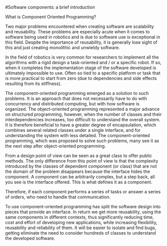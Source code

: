 #Software components: a brief introduction

What is Component Oriented Programming?

Two major problems encountered when creating software are scalability and reusability. These problems are especially acute when it comes to software being used in robotics and is due to software use is exceptional in this field. Despite the importance of reusability, it is generally lose sight of this and just creating monolithic and unwieldy software.

In the field of robotics is very common for researchers to implement all the algorithms with a rigid design a task-oriented and / or a specific robot. If so, when it completes the implementation stage of the software developed is ultimately impossible to use. Often so tied to a specific platform or task that is more practical to start from zero (due to dependencies and side effects resulting from its stiffness).

The component-oriented programming emerged as a solution to such problems. It is an approach that does not necessarily have to do with concurrency and distributed computing, but with how software is organized. The object-oriented programming represented a major advance on structured programming, however, when the number of classes and their interdependencies increases, too difficult to understand the overall system. It is therefore beneficial to have a greater degree of encapsulation, which combines several related classes under a single interface, and for understanding the system with less detailed. The component-oriented programming, which was proposed to solve such problems, many see it as the next step after object-oriented programming.

From a design point of view can be seen as a great class to offer public methods. The only difference from this point of view is that the complexity introduced by the classes of dependent component (or class) that are not the domain of the problem disappears because the interface hides the component. A component can be arbitrarily complex, but a step back, all you see is the interface offered. This is what defines it as a component.

Therefore, if each component performs a series of tasks or answer a series of orders, who need to handle that communication. 

To use component-oriented programming has split the software design into pieces that provide an interface. In return we get more reusability, using the same components in different contexts, thus significantly reducing time, cost and effort of developing new applications, while increasing flexibility, reusability and reliability of them. It will be easier to isolate and find bugs, getting eliminate the need to consider hundreds of classes to understand the developed software.

